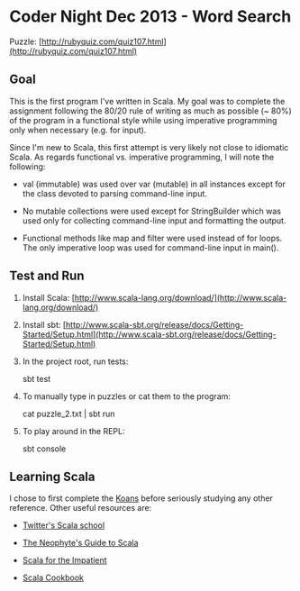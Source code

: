 Coder Night Dec 2013 - Word Search
==================================

Puzzle: [http://rubyquiz.com/quiz107.html](http://rubyquiz.com/quiz107.html)

Goal
----

This is the first program I've written in Scala. My goal was to complete the
assignment following the 80/20 rule of writing as much as possible (~ 80%) of
the program in a functional style while using imperative programming
only when necessary (e.g. for input).

Since I'm new to Scala, this first attempt is very likely not close to
idiomatic Scala. As regards functional vs. imperative programming, I will note
the following:

* val (immutable) was used over var (mutable) in all instances except for the class devoted to
  parsing command-line input.

* No mutable collections were used except for StringBuilder which was used only
  for collecting command-line input and formatting the output.

* Functional methods like map and filter were used instead of for loops. The
  only imperative loop was used for command-line input in main().

Test and Run
------------

1. Install Scala: [http://www.scala-lang.org/download/](http://www.scala-lang.org/download/)

2. Install sbt: [http://www.scala-sbt.org/release/docs/Getting-Started/Setup.html](http://www.scala-sbt.org/release/docs/Getting-Started/Setup.html)

3. In the project root, run tests:

    sbt test

4. To manually type in puzzles or cat them to the program:

    cat puzzle_2.txt | sbt run

5. To play around in the REPL:

    sbt console

Learning Scala
--------------

I chose to first complete the [Koans](http://www.scalakoans.org)
before seriously studying any other reference. Other useful resources are:

* [Twitter's Scala school](http://twitter.github.io/scala_school/index.html)

* [The Neophyte's Guide to Scala](http://danielwestheide.com/scala/neophytes.html)

* [Scala for the Impatient](http://horstmann.com/scala/)

* [Scala Cookbook](http://www.amazon.com/Scala-Cookbook-Object-Oriented-Functional-Programming/dp/1449339611)


